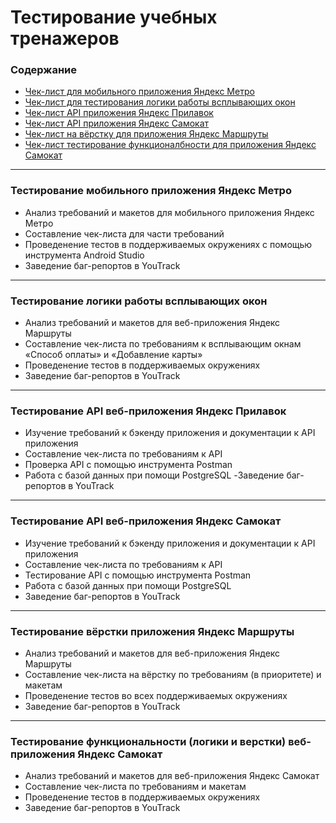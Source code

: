 # Тестирование учебных тренажеров
### Содержание 
- [Чек-лист для мобильного приложения Яндекс Метро](https://github.com/M-Juli/Checklists/blob/main/Чек-лист%20%20для%20мобильного%20приложения%20Яндекс%20Метро.xlsx)
- [Чек-лист для тестирования логики работы всплывающих окон](https://github.com/M-Juli/Checklists/blob/main/Чек-лист%20%20для%20тестирования%20логики%20работы%20всплывающих%20окон.xlsx)
- [Чек-лист API приложения Яндекс Прилавок](https://github.com/M-Juli/Checklists/blob/main/Чек-лист%20API%20приложения%20Яндекс%20Прилавок.xlsx)
- [Чек-лист API приложения Яндекс Самокат](https://github.com/M-Juli/Checklists/blob/main/Чек-лист%20API%20приложения%20Яндекс%20Самокат.xlsx)
- [Чек-лист на вёрстку для приложения Яндекс Маршруты](https://github.com/M-Juli/Checklists/blob/main/Чек-лист%20на%20вёрстку%20для%20приложения%20Яндекс%20Маршруты%20.xlsx)
- [Чек-лист тестирование функционалбности для приложения Яндекс Самокат](https://github.com/M-Juli/Checklists/blob/main/Чек-лист%20тестирование%20функционалбности%20для%20приложения%20Яндекс%20Самокат.xlsx)

----

### Тестирование мобильного приложения Яндекс Метро
- Анализ требований и макетов для мобильного приложения Яндекс Метро
- Составление чек-листа для части требований 
- Проведенение тестов в поддерживаемых окружениях с помощью инструмента Android Studio
- Заведение баг-репортов в YouTrack

----

### Тестирование логики работы всплывающих окон 
- Анализ требований и макетов для веб-приложения Яндекс Маршруты
- Составление чек-листа по требованиям к всплывающим окнам «Способ оплаты» и «Добавление карты»
- Проведенение тестов в поддерживаемых окружениях
- Заведение баг-репортов в YouTrack

----

### Тестирование API веб-приложения Яндекс Прилавок
- Изучение требований к бэкенду приложения и документации к API приложения
- Составление чек-листа по требованиям к API 
- Проверка API c помощью инструмента Postman
- Работа с базой данных при помощи PostgreSQL
-Заведение баг-репортов в YouTrack

----

### Тестирование API веб-приложения Яндекс Самокат
- Изучение требований к бэкенду приложения и документации к API приложения
- Составление чек-листа по требованиям к API 
- Тестирование API c помощью инструмента Postman
- Работа с базой данных при помощи PostgreSQL
- Заведение баг-репортов в YouTrack

----

### Тестирование вёрстки приложения Яндекс Маршруты
- Анализ требований и макетов для веб-приложения Яндекс Маршруты
- Составление чек-листа на вёрстку по требованиям (в приоритете) и макетам 
- Проведенение тестов во всех  поддерживаемых окружениях
- Заведение баг-репортов в YouTrack

----

### Тестирование функциональности (логики и верстки) веб-приложения Яндекс Самокат
- Анализ требований и макетов для веб-приложения Яндекс Самокат
- Составление чек-листа по требованиям и макетам 
- Проведенение тестов в поддерживаемых окружениях
- Заведение баг-репортов в YouTrack